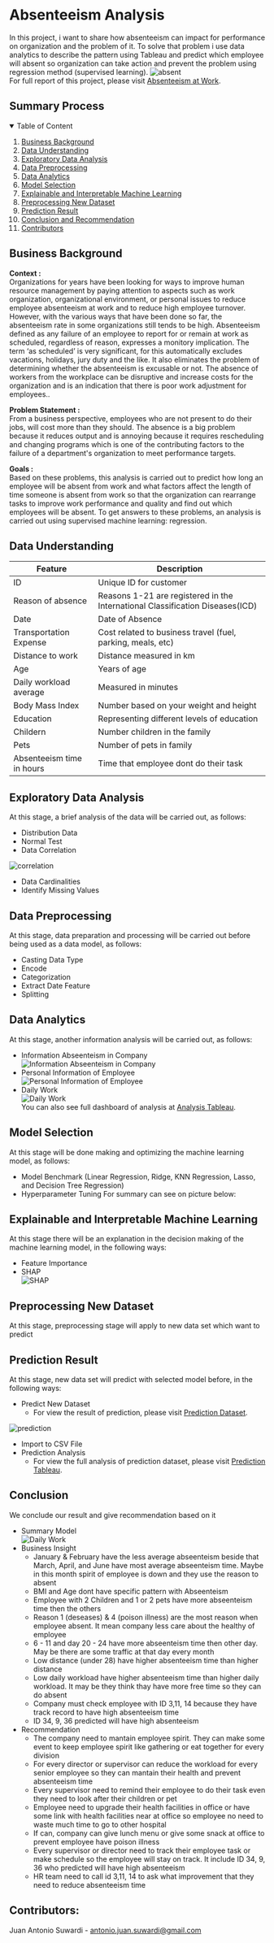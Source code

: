 # Absenteeism Analysis

In this project, i want to share how absenteeism can impact for performance on organization and the problem of it. To solve that problem i use data analytics to describe the pattern using Tableau and predict which employee will absent so organization can take action and prevent the problem using regression method (supervised learning).
![absent](Image/BLOG_Absent.jpg)
<br>
For full report of this project, please visit <a href="https://github.com/Juantonios1/Performance-Improvement-Absenteeism-at-Work/blob/main/Absenteeism%20at%20Work.ipynb">Absenteeism at Work</a>.

## Summary Process
<!-- TABLE OF CONTENTS -->
<details open="open">
  <summary>Table of Content</summary>
  <ol>
    <li>
      <a href="#business-background">Business Background</a>
    </li>
    <li>
      <a href="#data-understanding">Data Understanding</a>
    </li>
    <li>
      <a href="#exploratory-data-analysis">Exploratory Data Analysis</a>
    </li>
    <li><a href="#data-preprocessing">Data Preprocessing</a></li>
    <li><a href="#data-analytics">Data Analytics</a></li>
    <li><a href="#model-selection">Model Selection</a></li>
    <li><a href="#explainable-and-interpretable-machine-learning">Explainable and Interpretable Machine Learning</a></li>
    <li><a href="#preprocessing-new-dataset">Preprocessing New Dataset</a></li>
    <li><a href="#prediction-result">Prediction Result</a></li>
    <li><a href="#conclusion">Conclusion and Recommendation</a></li>
    <li><a href="#contributors">Contributors</a></li>
  </ol>
</details>

## Business Background
**Context :**  
Organizations for years have been looking for ways to improve human resource management by paying attention to aspects such as work organization, organizational environment, or personal issues to reduce employee absenteeism at work and to reduce high employee turnover. However, with the various ways that have been done so far, the absenteeism rate in some organizations still tends to be high. Absenteeism defined as any failure of an employee to report for or remain at work as scheduled, regardless of reason, expresses a monitory implication. The term ‘as scheduled’ is very significant, for this automatically excludes vacations, holidays, jury duty and the like. It also eliminates the problem of determining whether the absenteeism is excusable or not. The absence of workers from the workplace can be disruptive and increase costs for the organization and is an indication that there is poor work adjustment for employees.</a>.  

**Problem Statement :**  
From a business perspective, employees who are not present to do their jobs, will cost more than they should. The absence is a big problem because it reduces output and is annoying because it requires rescheduling and changing programs which is one of the contributing factors to the failure of a department's organization to meet performance targets.

**Goals :**  
Based on these problems, this analysis is carried out to predict how long an employee will be absent from work and what factors affect the length of time someone is absent from work so that the organization can rearrange tasks to improve work performance and quality and find out which employees will be absent. To get answers to these problems, an analysis is carried out using supervised machine learning: regression.

## Data Understanding

| Feature      	| Description                                                                                                                                                                                                               	|
|--------------	|---------------------------------------------------------------------------------------------------------------------------------------------------------------------------------------------------------------------------	|
| ID        	| Unique ID for customer                                                                                                                                                                                                           	|
| Reason of absence      	| Reasons 1-21 are registered in the International Classification Diseases(ICD)                                                                                                                                                                                	|
| Date   	| Date of Absence                                                                                                                                                                               	|
| Transportation Expense         	| Cost related to business travel (fuel, parking, meals, etc)                                                                                                                                                                                                         	|
| Distance to work       	| Distance measured in km                    	|
| Age     	| Years of age                                                                                                                                                                                     	|
| Daily workload average  	| Measured in minutes	|
| Body Mass Index       	| Number based on your weight and height                                                                                                                                                                                                        	|
| Education         	| Representing different levels of education                                                                                                                                                      	|
|Childern    	| Number children in the family	|
|Pets       	| Number of pets in family                                                                                                                                                                                                            	|
|Absenteeism time in hours         	| Time that employee dont do their task                                                                                                                                                  	|

## Exploratory Data Analysis
At this stage, a brief analysis of the data will be carried out, as follows:
* Distribution Data
* Normal Test
* Data Correlation

![correlation](Image/Correlation.png)

* Data Cardinalities
* Identify Missing Values

## Data Preprocessing
At this stage, data preparation and processing will be carried out before being used as a data model, as follows:
* Casting Data Type
* Encode
* Categorization
* Extract Date Feature
* Splitting

## Data Analytics
At this stage, another information analysis will be carried out, as follows:
* Information Abseenteism in Company <br>
![Information Abseenteism in Company](Image/Dashboard_1.png) <br>
* Personal Information of Employee <br>
![Personal Information of Employee](Image/Dashboard_2.png) <br>
* Daily Work <br>
![Daily Work](Image/Dashboard_3.png) <br>
You can also see full dashboard of analysis at <a href="https://public.tableau.com/app/profile/juan1691/viz/AnalysisAbseenteismProject/AnalysisAbseenteism">Analysis Tableau</a>.  

## Model Selection
At this stage will be done making and optimizing the machine learning model, as follows:
* Model Benchmark (Linear Regression, Ridge, KNN Regression, Lasso, and Decision Tree Regression)
* Hyperparameter Tuning
For summary can see on picture below:

## Explainable and Interpretable Machine Learning
At this stage there will be an explanation in the decision making of the machine learning model, in the following ways:
* Feature Importance
* SHAP <br>
![SHAP](Image/SHAP.png)

## Preprocessing New Dataset
At this stage, preprocessing stage will apply to new data set which want to predict

## Prediction Result
At this stage, new data set will predict with selected model before, in the following ways:
* Predict New Dataset
  * For view the result of prediction, please visit <a href="https://github.com/Juantonios1/Performance-Improvement-Absenteeism-at-Work/blob/main/Data_set/Absenteeism_data_predict.csv">Prediction Dataset</a>.  

![prediction](Image/prediction.png)

* Import to CSV File
* Prediction Analysis
  * For view the full analysis of prediction dataset, please visit <a href="https://public.tableau.com/app/profile/juan1691/viz/PredictedAbsenteeismProject/PredictedInformation">Prediction Tableau</a>.  

## Conclusion 
We conclude our result and give recommendation based on it
* Summary Model <br>
![Daily Work](Image/summary.png) <br>
* Business Insight
  * January & February have the less average abseenteism beside that March, April, and June have most average abseenteism time. Maybe in this month spirit of employee is down and they use the reason to absent
  * BMI and Age dont have specific pattern with Abseenteism
  * Employee with 2 Children and 1 or 2 pets have more abseenteism time then the others
  * Reason 1 (deseases) & 4 (poison illness) are the most reason when employee absent. It mean company less care about the healthy of employee
  * 6 - 11 and day 20 - 24 have more abseenteism time then other day. May be there are some traffic at that day every month
  * Low distance (under 28) have higher absenteeism time than higher distance
  * Low daily workload have higher absenteeism time than higher daily workload. It may be they think thay have more free time so they can do absent
  * Company must check employee with ID 3,11, 14 because they have track record to have high absenteeism time
  * ID 34, 9, 36 predicted will have high absenteeism
* Recommendation
  * The company need to mantain employee spirit. They can make some event to keep employee spirit like gathering or eat together for every division
  * For every director or supervisor can reduce the workload for every senior employee so they can mantain their health and prevent absenteeism time
  * Every supervisor need to remind their employee to do their task even they need to look after their children or pet
  * Employee need to upgrade their health facilities in office or have some link with health facilities near at office so employee no need to waste much time to go to other hospital
  * If can, company can give lunch menu or give some snack at office to prevent employee have poison illness
  * Every supervisor or director need to track their employee task or make schedule so the employee will stay on track. It include ID 34, 9, 36 who predicted will have high absenteeism
  * HR team need to call id 3,11, 14 to ask what improvement that they need to reduce absenteeism time

## Contributors:
Juan Antonio Suwardi - antonio.juan.suwardi@gmail.com  
